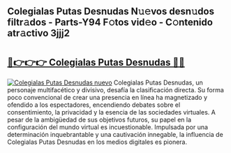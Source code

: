 ## Colegialas Putas Desnudas N𝚞𝚎vos desn𝚞dos filtr𝚊dos - Parts-Y94 F𝚘tos vid𝚎o - C𝚘ntenido atr𝚊ctivo 3jjj2

# <h2><a href="http://mb1s4n.tromn.icu/?c=Colegialas+Putas+Desnudas">🔗👉👉👉 Colegialas Putas Desnudas 🔗🔗</a></h2>

[![Colegialas Putas Desnudas nuevo](https://i.imgur.com/pEAQMta.gif)](http://mb1s4n.tromn.icu/?c=Colegialas+Putas+Desnudas)
Colegialas Putas Desnudas, un personaje multifacético y divisivo, desafía la clasificación directa. Su forma poco convencional de crear una presencia en línea ha magnetizado y ofendido a los espectadores, encendiendo debates sobre el consentimiento, la privacidad y la esencia de las sociedades virtuales. A pesar de la ambigüedad de sus objetivos futuros, su papel en la configuración del mundo virtual es incuestionable. Impulsada por una determinación inquebrantable y una cautivación innegable, la influencia de Colegialas Putas Desnudas en los medios digitales es pionera.
